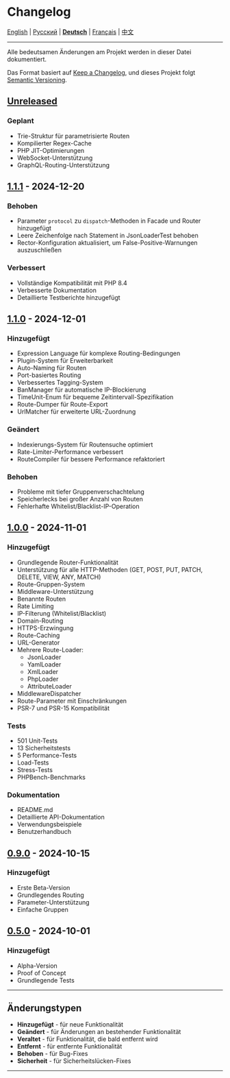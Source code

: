 # Changelog

[English](../en/CHANGELOG.md) | [Русский](../../CHANGELOG.md) | [**Deutsch**](CHANGELOG.md) | [Français](../fr/CHANGELOG.md) | [中文](../zh/CHANGELOG.md)

---

Alle bedeutsamen Änderungen am Projekt werden in dieser Datei dokumentiert.

Das Format basiert auf [Keep a Changelog](https://keepachangelog.com/de/1.0.0/),
und dieses Projekt folgt [Semantic Versioning](https://semver.org/lang/de/).

## [Unreleased]

### Geplant
- Trie-Struktur für parametrisierte Routen
- Kompilierter Regex-Cache
- PHP JIT-Optimierungen
- WebSocket-Unterstützung
- GraphQL-Routing-Unterstützung

## [1.1.1] - 2024-12-20

### Behoben
- Parameter `protocol` zu `dispatch`-Methoden in Facade und Router hinzugefügt
- Leere Zeichenfolge nach Statement in JsonLoaderTest behoben
- Rector-Konfiguration aktualisiert, um False-Positive-Warnungen auszuschließen

### Verbessert
- Vollständige Kompatibilität mit PHP 8.4
- Verbesserte Dokumentation
- Detaillierte Testberichte hinzugefügt

## [1.1.0] - 2024-12-01

### Hinzugefügt
- Expression Language für komplexe Routing-Bedingungen
- Plugin-System für Erweiterbarkeit
- Auto-Naming für Routen
- Port-basiertes Routing
- Verbessertes Tagging-System
- BanManager für automatische IP-Blockierung
- TimeUnit-Enum für bequeme Zeitintervall-Spezifikation
- Route-Dumper für Route-Export
- UrlMatcher für erweiterte URL-Zuordnung

### Geändert
- Indexierungs-System für Routensuche optimiert
- Rate-Limiter-Performance verbessert
- RouteCompiler für bessere Performance refaktoriert

### Behoben
- Probleme mit tiefer Gruppenverschachtelung
- Speicherlecks bei großer Anzahl von Routen
- Fehlerhafte Whitelist/Blacklist-IP-Operation
  
## [1.0.0] - 2024-11-01

### Hinzugefügt
- Grundlegende Router-Funktionalität
- Unterstützung für alle HTTP-Methoden (GET, POST, PUT, PATCH, DELETE, VIEW, ANY, MATCH)
- Route-Gruppen-System
- Middleware-Unterstützung
- Benannte Routen
- Rate Limiting
- IP-Filterung (Whitelist/Blacklist)
- Domain-Routing
- HTTPS-Erzwingung
- Route-Caching
- URL-Generator
- Mehrere Route-Loader:
  - JsonLoader
  - YamlLoader
  - XmlLoader
  - PhpLoader
  - AttributeLoader
- MiddlewareDispatcher
- Route-Parameter mit Einschränkungen
- PSR-7 und PSR-15 Kompatibilität

### Tests
- 501 Unit-Tests
- 13 Sicherheitstests
- 5 Performance-Tests
- Load-Tests
- Stress-Tests
- PHPBench-Benchmarks

### Dokumentation
- README.md
- Detaillierte API-Dokumentation
- Verwendungsbeispiele
- Benutzerhandbuch

## [0.9.0] - 2024-10-15

### Hinzugefügt
- Erste Beta-Version
- Grundlegendes Routing
- Parameter-Unterstützung
- Einfache Gruppen

## [0.5.0] - 2024-10-01

### Hinzugefügt
- Alpha-Version
- Proof of Concept
- Grundlegende Tests

---

## Änderungstypen

- **Hinzugefügt** - für neue Funktionalität
- **Geändert** - für Änderungen an bestehender Funktionalität
- **Veraltet** - für Funktionalität, die bald entfernt wird
- **Entfernt** - für entfernte Funktionalität
- **Behoben** - für Bug-Fixes
- **Sicherheit** - für Sicherheitslücken-Fixes

---

[Unreleased]: https://github.com/zorinalexey/cloud-casstle-http-router/compare/v1.1.1...HEAD
[1.1.1]: https://github.com/zorinalexey/cloud-casstle-http-router/compare/v1.1.0...v1.1.1
[1.1.0]: https://github.com/zorinalexey/cloud-casstle-http-router/compare/v1.0.0...v1.1.0
[1.0.0]: https://github.com/zorinalexey/cloud-casstle-http-router/compare/v0.9.0...v1.0.0
[0.9.0]: https://github.com/zorinalexey/cloud-casstle-http-router/compare/v0.5.0...v0.9.0
[0.5.0]: https://github.com/zorinalexey/cloud-casstle-http-router/releases/tag/v0.5.0

